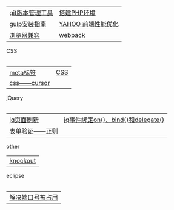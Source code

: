 <table>
  <tr>
    <td><a href="https://github.com/Narutocc/text-share/issues/1">git版本管理工具</a></td>
    <td><a href="https://github.com/Narutocc/text-share/issues/3">搭建PHP环境</a></td>
   </tr>
   <tr>
    <td><a href="https://github.com/Narutocc/text-share/issues/4">gulp安装指南</a></td>
     <td><a href="https://github.com/Narutocc/text-share/issues/5">YAHOO 前端性能优化</a></td>
   </tr>
   <tr>
    <td><a href="https://github.com/Narutocc/text-share/issues/6">浏览器兼容</a></td>
    <td><a href="https://github.com/Narutocc/text-share/issues/8">webpack</a></td>
   </tr>
</table>
<div>CSS</div>
<table>
  <tr>
    <td><a href="https://github.com/Narutocc/text-share/issues/9">meta标签</a></td>
    <td><a href="https://github.com/Narutocc/text-share/issues/10">CSS</a></td>
  </tr>
  <tr>
    <td><a href="https://github.com/Narutocc/text-share/issues/15">css——cursor</a></td>
  </tr>
</table>
<div>jQuery</div>
<table>
  <tr>
    <td><a href="https://github.com/Narutocc/text-share/issues/12">jq页面刷新</a></td>
    <td><a href="https://github.com/Narutocc/text-share/issues/13">jq事件绑定on()、bind()和delegate()</a></td>
  </tr>
  <tr>
    <td><a href="https://github.com/Narutocc/text-share/issues/17">表单验证——正则</a></td>
  </tr>
</table>
<div>other</div>
<table>
  <tr>
    <td><a href="https://github.com/Narutocc/text-share/issues/14">knockout</a></td>
  </tr>
</table>
<div>eclipse</div>
<table>
  <tr>
    <td><a href="https://github.com/Narutocc/text-share/issues/16">解决端口号被占用</a></td>
  </tr>
</table>
